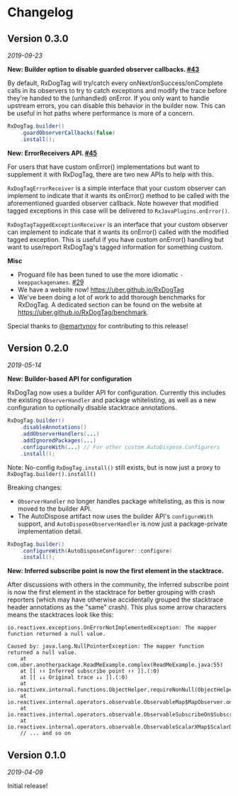 Changelog
=========

Version 0.3.0
-------------

_2019-09-23_

**New: Builder option to disable guarded observer callbacks. [#43](https://github.com/uber/RxDogTag/pull/43)**

By default, RxDogTag will try/catch every onNext/onSuccess/onComplete calls in its observers to try to catch exceptions
and modify the trace before they're handed to the (unhandled) onError. If you only want to handle
upstream errors, you can disable this behavior in the builder now. This can be useful in hot paths 
where performance is more of a concern.

```java
RxDogTag.builder()
    .guardObserverCallbacks(false)
    .install();
```

**New: ErrorReceivers API. [#45](https://github.com/uber/RxDogTag/pull/45)**

For users that have custom onError() implementations but want to supplement it with RxDogTag, there are
two new APIs to help with this.

`RxDogTagErrorReceiver` is a simple interface that your custom observer can implement to indicate that
it wants its onError() method to be called with the aforementioned guarded observer callback. Note 
however that modified tagged exceptions in this case will be delivered to `RxJavaPlugins.onError()`.

`RxDogTagTaggedExceptionReceiver` is an interface that your custom observer can implement to indicate
that it wants its onError() called with the modified tagged exception. This is useful if you have
custom onError() handling but want to use/report RxDogTag's tagged information for something custom.

**Misc**
- Proguard file has been tuned to use the more idiomatic `-keeppackagenames`. [#29](https://github.com/uber/RxDogTag/pull/29)
- We have a website now! https://uber.github.io/RxDogTag
- We've been doing a lot of work to add thorough benchmarks for RxDogTag. A dedicated section can be 
found on the website at https://uber.github.io/RxDogTag/benchmark.

Special thanks to [@emartynov](https://github.com/emartynov) for contributing to this release!

Version 0.2.0
-------------

_2019-05-14_

**New: Builder-based API for configuration**

RxDogTag now uses a builder API for configuration. Currently this includes the existing `ObserverHandler`
 and package whitelisting, as well as a new configuration to optionally disable stacktrace annotations.
 
```java
RxDogTag.builder()
    .disableAnnotations()
    .addObserverHandlers(...)
    .addIgnoredPackages(...)
    .configureWith(...) // For other custom AutoDispose.Configurers
    .install();
```

Note: No-config `RxDogTag.install()` still exists, but is now just a proxy to 
`RxDogTag.builder().install()`

Breaking changes: 
* `ObserverHandler` no longer handles package whitelisting, as this is now moved to 
the builder API.
* The AutoDispose artifact now uses the builder API's `configureWith` support, and 
`AutoDisposeObserverHandler` is now just a package-private implementation detail.

```java
RxDogTag.builder()
    .configureWith(AutoDisposeConfigurer::configure)
    .install();
```

**New: Inferred subscribe point is now the first element in the stacktrace.**

After discussions with others in the community, the inferred subscribe point is now the first element
in the stacktrace for better grouping with crash reporters (which may have otherwise accidentally grouped
the stacktrace header annotations as the "same" crash). This plus some arrow characters means the stacktraces
look like this:

```
io.reactivex.exceptions.OnErrorNotImplementedException: The mapper function returned a null value.

Caused by: java.lang.NullPointerException: The mapper function returned a null value.
	at com.uber.anotherpackage.ReadMeExample.complex(ReadMeExample.java:55)
	at [[ ↑↑ Inferred subscribe point ↑↑ ]].(:0)
	at [[ ↓↓ Original trace ↓↓ ]].(:0)
	at io.reactivex.internal.functions.ObjectHelper.requireNonNull(ObjectHelper.java:39)
	at io.reactivex.internal.operators.observable.ObservableMap$MapObserver.onNext(ObservableMap.java:57)
	at io.reactivex.internal.operators.observable.ObservableSubscribeOn$SubscribeOnObserver.onNext(ObservableSubscribeOn.java:58)
	at io.reactivex.internal.operators.observable.ObservableScalarXMap$ScalarDisposable.run(ObservableScalarXMap.java:248)
	// ... and so on
```



Version 0.1.0
-------------

_2019-04-09_

Initial release!


